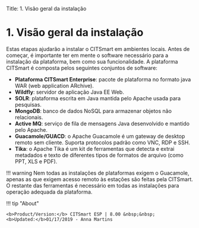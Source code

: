 Title: 1. Visão geral da instalação

# 1. Visão geral da instalação

Estas etapas ajudarão a instalar o CITSmart em ambientes locais. Antes de
começar, é importante ter em mente o software necessário para a instalação da
plataforma, bem como sua funcionalidade. A plataforma CITSmart é composta pelos
seguintes conjuntos de software:


* **Plataforma CITSmart Enterprise**: pacote de plataforma no formato java WAR (web application ARchive).
* **Wildfly**: servidor de aplicação Java EE Web.
* **SOLR**: plataforma escrita em Java mantida pelo Apache usada para pesquisas.
* **MongoDB**: banco de dados NoSQL para armazenar objetos não relacionais.
* **Active MQ**: serviço de fila de mensagens Java desenvolvido e mantido pelo Apache.
* **Guacamole/GUACD**: o Apache Guacamole é um gateway de desktop remoto sem cliente. Suporta
protocolos padrão como VNC, RDP e SSH.
* **Tika**: o Apache Tika é um kit de ferramentas que detecta e extrai metadados e texto de
diferentes tipos de formatos de arquivo (como PPT, XLS e PDF).

!!! warning
   Nem todas as instalações de plataformas exigem o Guacamole, apenas as que exigem
acesso remoto às estações são feitas pela CITSmart. O restante das ferramentas é
necessário em todas as instalações para operação adequada da plataforma.

!!! tip "About"

    <b>Product/Version:</b> CITSmart ESP | 8.00 &nbsp;&nbsp;
    <b>Updated:</b>01/17/2019 - Anna Martins
